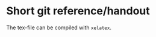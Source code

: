 Short git reference/handout
===========================

The tex-file can be compiled with `xelatex`.
